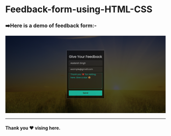 # Feedback-form-using-HTML-CSS
<h3>➡️Here is a demo of feedback form:-</h3>
<img src="https://github.com/aadarsh666/Feedback-form-using-HTML-CSS/blob/main/demo.png" target="blank">
<hr>
<h4>Thank you ❤️ vising here.</h4>
